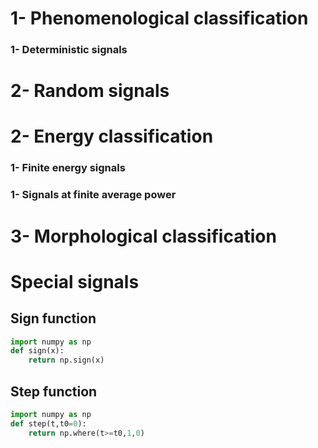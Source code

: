 # 1- Phenomenological classification
### 1- Deterministic signals
# 2- Random signals
# 2- Energy classification
### 1- Finite energy signals
### 1- Signals at finite average power
# 3- Morphological classification

# Special signals
## Sign function    
```python
import numpy as np
def sign(x):
    return np.sign(x)
```
## Step function
```python
import numpy as np
def step(t,t0=0):
    return np.where(t>=t0,1,0)
```
